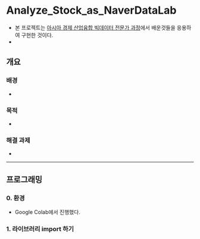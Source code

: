 # Analyze_Stock_as_NaverDataLab
- 본 프로젝트는 [아시아 경제 산업융합 빅데이터 전문가 과정](https://github.com/OH1107/edu)에서 배운것들을 응용하여 구현한 것이다.
- 
## 개요
### 배경
- 
### 목적
- 
### 해결 과제
-
---
## 프로그래밍
### 0. 환경
- Google Colab에서 진행했다.
### 1. 라이브러리 import 하기
